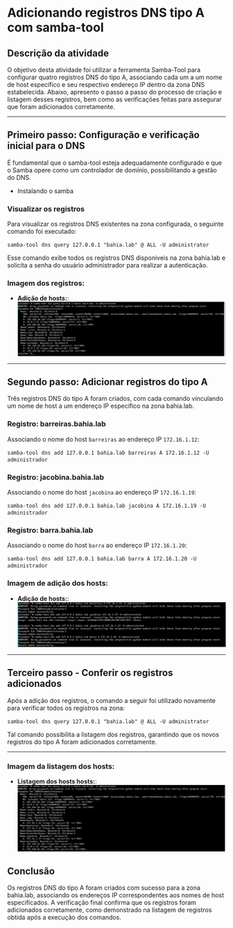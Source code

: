 # Adicionando registros DNS tipo A com samba-tool

## Descrição da atividade

O objetivo desta atividade foi utilizar a ferramenta Samba-Tool para configurar quatro registros DNS do tipo A, associando cada um a um nome de host específico e seu respectivo endereço IP dentro da zona DNS estabelecida. Abaixo, apresento o passo a passo do processo de criação e listagem desses registros, bem como as verificações feitas para assegurar que foram adicionados corretamente.

---

## Primeiro passo: Configuração e verificação inicial para o DNS

É fundamental que o samba-tool esteja adequadamente configurado e que o Samba opere como um controlador de domínio, possibilitando a gestão do DNS.

- Instalando o samba


### Visualizar os registros 

Para visualizar os registros DNS existentes na zona configurada, o seguinte comando foi executado:

```
samba-tool dns query 127.0.0.1 "bahia.lab" @ ALL -U administrator
```

Esse comando exibe todos os registros DNS disponíveis na zona bahia.lab e solicita a senha do usuário administrador para realizar a autenticação.

### Imagem dos registros:

- **Adição de hosts:**:
  ![Registros para bahia.lab](./print1.png)

---

## Segundo passo: Adicionar registros do tipo A

Três registros DNS do tipo A foram criados, com cada comando vinculando um nome de host a um endereço IP específico na zona bahia.lab.

### Registro: barreiras.bahia.lab

Associando o nome do host `barreiras` ao endereço IP `172.16.1.12`:

```
samba-tool dns add 127.0.0.1 bahia.lab barreiras A 172.16.1.12 -U administrador
```

### Registro: jacobina.bahia.lab

Associando o nome do host `jacobina` ao endereço IP `172.16.1.19`:

```
samba-tool dns add 127.0.0.1 bahia.lab jacobina A 172.16.1.19 -U administrador
```

### Registro: barra.bahia.lab

Associando o nome do host `barra` ao endereço IP `172.16.1.20`:

```
samba-tool dns add 127.0.0.1 bahia.lab barra A 172.16.1.20 -U administrador
```

### Imagem de adição dos hosts:

- **Adição de hosts:**:
  ![Registros adicionados bahia.lab](./print2.png)

---

## Terceiro passo - Conferir os registros adicionados

Após a adição dos registros, o comando a seguir foi utilizado novamente para verificar todos os registros na zona:

```
samba-tool dns query 127.0.0.1 "bahia.lab" @ ALL -U administrator
```

Tal comando possibilita a listagem dos registros, garantindo que os novos registros do tipo A foram adicionados corretamente.

---

### Imagem da listagem dos hosts:

- **Listagem dos hosts hosts:**:
  ![Listagem registros para  bahia.lab](./print3.png)


## Conclusão

Os registros DNS do tipo A foram criados com sucesso para a zona bahia.lab, associando os endereços IP correspondentes aos nomes de host especificados. A verificação final confirma que os registros foram adicionados corretamente, como demonstrado na listagem de registros obtida após a execução dos comandos.
